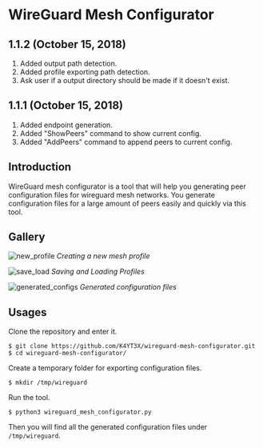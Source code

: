 # WireGuard Mesh Configurator

## 1.1.2 (October 15, 2018)

1. Added output path detection.
1. Added profile exporting path detection.
1. Ask user if a output directory should be made if it doesn't exist.

## 1.1.1 (October 15, 2018)

1. Added endpoint generation.
2. Added "ShowPeers" command to show current config.
3. Added "AddPeers" command to append peers to current config.

## Introduction

WireGuard mesh configurator is a tool that will help you generating peer configuration files for wireguard mesh networks. You generate configuration files for a large amount of peers easily and quickly via this tool.

## Gallery

![new_profile](https://user-images.githubusercontent.com/21986859/46922682-bb7aaf80-cfda-11e8-812e-b2458009302a.png)
*Creating a new mesh profile*

![save_load](https://user-images.githubusercontent.com/21986859/46922686-c9303500-cfda-11e8-9685-062a8a24ed27.png)
*Saving and Loading Profiles*

![generated_configs](https://user-images.githubusercontent.com/21986859/46964450-17464680-d076-11e8-9306-bfe69a88c858.png)
*Generated configuration files*

## Usages

Clone the repository and enter it.

```
$ git clone https://github.com/K4YT3X/wireguard-mesh-configurator.git
$ cd wireguard-mesh-configurator/
```

Create a temporary folder for exporting configuration files.

```
$ mkdir /tmp/wireguard
```

Run the tool.

```
$ python3 wireguard_mesh_configurator.py
```

Then you will find all the generated configuration files under `/tmp/wireguard`.